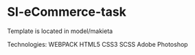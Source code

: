 # SI-eCommerce-task 
Template is located in model/makieta

Technologies:
WEBPACK
HTML5
CSS3
SCSS
Adobe Photoshop

